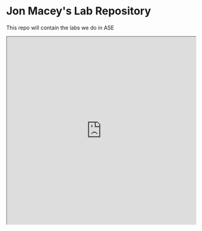 # Jon Macey's Lab Repository

This repo will contain the labs we do in ASE


<iframe src="https://rextester.com/l/cpp_online_compiler_clang" style="width:100%; height: 500px;"></iframe>
